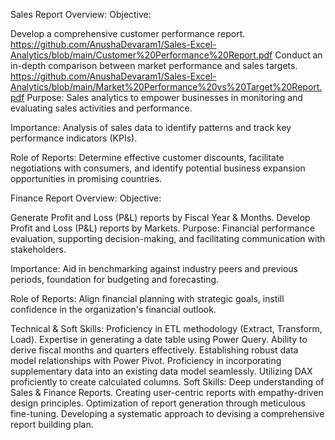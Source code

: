 Sales Report Overview:
Objective:

Develop a comprehensive customer performance report.
https://github.com/AnushaDevaram1/Sales-Excel-Analytics/blob/main/Customer%20Performance%20Report.pdf
Conduct an in-depth comparison between market performance and sales targets.
https://github.com/AnushaDevaram1/Sales-Excel-Analytics/blob/main/Market%20Performance%20vs%20Target%20Report.pdf
Purpose: Sales analytics to empower businesses in monitoring and evaluating sales activities and performance.

Importance: Analysis of sales data to identify patterns and track key performance indicators (KPIs).

Role of Reports: Determine effective customer discounts, facilitate negotiations with consumers, and identify potential business expansion opportunities in promising countries.

Finance Report Overview:
Objective:

Generate Profit and Loss (P&L) reports by Fiscal Year & Months.
Develop Profit and Loss (P&L) reports by Markets.
Purpose: Financial performance evaluation, supporting decision-making, and facilitating communication with stakeholders.

Importance: Aid in benchmarking against industry peers and previous periods, foundation for budgeting and forecasting.

Role of Reports: Align financial planning with strategic goals, instill confidence in the organization's financial outlook.

Technical & Soft Skills:
 Proficiency in ETL methodology (Extract, Transform, Load).
 Expertise in generating a date table using Power Query.
 Ability to derive fiscal months and quarters effectively.
 Establishing robust data model relationships with Power Pivot.
 Proficiency in incorporating supplementary data into an existing data model seamlessly.
 Utilizing DAX proficiently to create calculated columns.
Soft Skills:
 Deep understanding of Sales & Finance Reports.
 Creating user-centric reports with empathy-driven design principles.
 Optimization of report generation through meticulous fine-tuning.
 Developing a systematic approach to devising a comprehensive report building plan.
